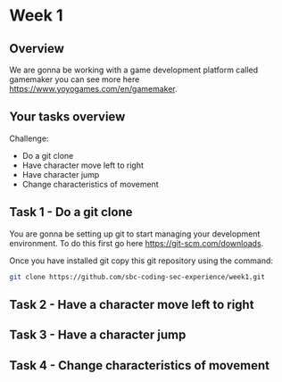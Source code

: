# Week 1


## Overview 

We are gonna be working with a game development platform called gamemaker you can see more here https://www.yoyogames.com/en/gamemaker.


## Your tasks overview

Challenge:
- Do a git clone
- Have character move left to right
- Have character jump
- Change characteristics of movement

## Task 1 - Do a git clone


You are gonna be setting up git to start managing your development environment. To do this first go here https://git-scm.com/downloads.

Once you have installed git copy this git repository using the command:

```bash
git clone https://github.com/sbc-coding-sec-experience/week1.git
```


## Task 2 - Have a character move left to right



## Task 3 - Have a character jump


## Task 4 - Change characteristics of movement





